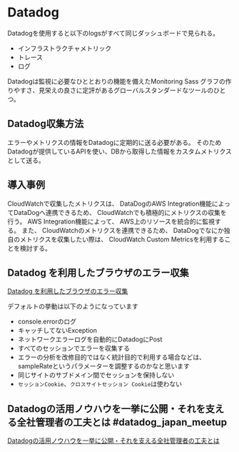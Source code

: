 # Datadog

Datadogを使用すると以下のlogsがすべて同じダッシュボードで見られる。
- インフラストラクチャメトリック
- トレース
- ログ

Datadogは監視に必要なひととおりの機能を備えたMonitoring Sass
グラフの作りやすさ、見栄えの良さに定評があるグローバルスタンダードなツールのひとつ。

## Datadog収集方法

エラーやメトリクスの情報をDatadogに定期的に送る必要がある。
そのためDatadogが提供しているAPIを使い、DBから取得した情報をカスタムメトリクスとして送る。

## 導入事例

CloudWatchで収集したメトリクスは、 DataDogのAWS Integration機能によってDataDogへ連携できるため、 CloudWatchでも積極的にメトリクスの収集を行う。
AWS Integration機能によって、 AWS上のリソースを統合的に監視する。
また、 CloudWatchのメトリクスを連携できるため、 DataDogでなにか独自のメトリクスを収集したい際は、 CloudWatch Custom Metricsを利用することを検討する。

## Datadog を利用したブラウザのエラー収集
[Datadog を利用したブラウザのエラー収集](https://zenn.dev/kurosame/articles/482601fa0f422df9390d)

デフォルトの挙動は以下のようになっています
- console.errorのログ
- キャッチしてないException
- ネットワークエラーログを自動的にDatadogにPost
- すべてのセッションでエラーを収集する
- エラーの分析を改修目的ではなく統計目的で利用する場合などは、sampleRateというパラメーターを調整するのかなと思います
- 同じサイトのサブドメイン間でセッションを保持しない
- `セッションCookie`、`クロスサイトセッション Cookie`は使わない

## Datadogの活用ノウハウを一挙に公開・それを支える全社管理者の工夫とは #datadog_japan_meetup
[Datadogの活用ノウハウを一挙に公開・それを支える全社管理者の工夫とは](https://techblog.zozo.com/entry/datadog-japan-meetup-2022-summer)